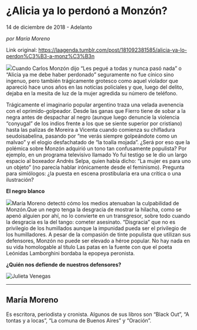 # ¿Alicia ya lo perdonó a Monzón?



14 de diciembre de 2018 - Adelanto

_por María Moreno_

Link original: https://laagenda.tumblr.com/post/181092381585/alicia-ya-lo-perdon%C3%B3-a-monz%C3%B3n

![](https://64.media.tumblr.com/90850a6f4daef650be18ba749ad7ef51/tumblr_inline_pjqh1zXnkc1t6q87u_500.jpg)Cuando Carlos Monzón dijo “Les
pegué a todas y nunca pasó nada” o “Alicia ya me debe haber perdonado”
seguramente no fue cínico sino ingenuo, pero también trágicamente grotesco como
aquel violador que apareció hace unos años en las noticias policiales y que,
luego del delito, dejaba en la mesita de luz de la mujer agredida su número de
teléfono.

Trágicamente el imaginario
popular argentino traza una velada avenencia con el oprimido-golpeador. Desde
las ganas que Fierro tiene de sobar a la negra antes de despachar al negro
(aunque luego denuncie la violencia “conyugal” de los indios frente a los que
se siente superior por cristiano) hasta las palizas de Moreira a Vicenta cuando
comienza su chifladura seudoisabelina, pasando por “me verás siempre
golpeándote como un malvao” y el elogio desfachatado de “la toalla mojada”.
¿Será por eso que la polémica sobre Monzón adquirió un tono tan confusamente
populista? Por ejemplo, en un programa televisivo llamado Yo fui testigo se le
dio un largo espacio al boxeador Andrés Selpa, quien había dicho: “La mujer es
para uno un objeto” (no parecía hablar irónicamente desde el feminismo).
Pregunta para simiólogos: ¿la puesta en escena prostibularia era una crítica o
una ilustración?

**El negro blanco**

![](https://64.media.tumblr.com/74a8bafe947db55857e74c7a82cd3bf8/tumblr_inline_pjqh1zVPHE1t6q87u_500.jpg)María Moreno detectó cómo los medios atenuaban la culpabilidad de Monzón.Que un negro tenga la desgracia
de mostrar la hilacha, como se apenó alguien por ahí, no lo convierte en un
transgresor, sobre todo cuando la desgracia es la del tango: cometer asesinato.
“Disgracia” que no es privilegio de los humillados aunque la impunidad pueda
ser el privilegio de los humilladores. A pesar de la compasión de tinte
populista que utilizan sus defensores, Monzón no puede ser elevado a héroe
popular. No hay nada en su vida homologable al título Las patas en la fuente
con que el poeta Leónidas Lamborghini bordaba la epopeya peronista.

 **¿Quién nos defiende de nuestros
defensores?**

![Julieta Venegas](https://64.media.tumblr.com/a9eafdd065735b11f04f927e85897735/tumblr_inline_pjqh20m7C51t6q87u_250.jpg)

---

 María Moreno
-------------

 Es escritora, periodista y cronista. Algunos de sus libros son “Black Out”, “A tontas y a locas”, “La comuna de Buenos Aires” y “Oración”.

